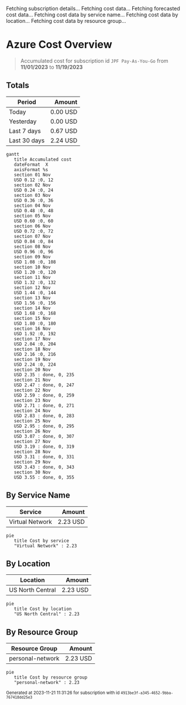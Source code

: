 Fetching subscription details...
Fetching cost data...
Fetching forecasted cost data...
Fetching cost data by service name...
Fetching cost data by location...
Fetching cost data by resource group...
# Azure Cost Overview

> Accumulated cost for subscription id `JPF Pay-As-You-Go` from **11/01/2023** to **11/19/2023**

## Totals

|Period|Amount|
|---|---:|
|Today|0.00 USD|
|Yesterday|0.00 USD|
|Last 7 days|0.67 USD|
|Last 30 days|2.24 USD|

```mermaid
gantt
   title Accumulated cost
   dateFormat  X
   axisFormat %s
   section 01 Nov
   USD 0.12 :0, 12
   section 02 Nov
   USD 0.24 :0, 24
   section 03 Nov
   USD 0.36 :0, 36
   section 04 Nov
   USD 0.48 :0, 48
   section 05 Nov
   USD 0.60 :0, 60
   section 06 Nov
   USD 0.72 :0, 72
   section 07 Nov
   USD 0.84 :0, 84
   section 08 Nov
   USD 0.96 :0, 96
   section 09 Nov
   USD 1.08 :0, 108
   section 10 Nov
   USD 1.20 :0, 120
   section 11 Nov
   USD 1.32 :0, 132
   section 12 Nov
   USD 1.44 :0, 144
   section 13 Nov
   USD 1.56 :0, 156
   section 14 Nov
   USD 1.68 :0, 168
   section 15 Nov
   USD 1.80 :0, 180
   section 16 Nov
   USD 1.92 :0, 192
   section 17 Nov
   USD 2.04 :0, 204
   section 18 Nov
   USD 2.16 :0, 216
   section 19 Nov
   USD 2.24 :0, 224
   section 20 Nov
   USD 2.35 : done, 0, 235
   section 21 Nov
   USD 2.47 : done, 0, 247
   section 22 Nov
   USD 2.59 : done, 0, 259
   section 23 Nov
   USD 2.71 : done, 0, 271
   section 24 Nov
   USD 2.83 : done, 0, 283
   section 25 Nov
   USD 2.95 : done, 0, 295
   section 26 Nov
   USD 3.07 : done, 0, 307
   section 27 Nov
   USD 3.19 : done, 0, 319
   section 28 Nov
   USD 3.31 : done, 0, 331
   section 29 Nov
   USD 3.43 : done, 0, 343
   section 30 Nov
   USD 3.55 : done, 0, 355
```

## By Service Name

|Service|Amount|
|---|---:|
|Virtual Network|2.23 USD|

```mermaid
pie
   title Cost by service
   "Virtual Network" : 2.23
```

## By Location

|Location|Amount|
|---|---:|
|US North Central|2.23 USD|

```mermaid
pie
   title Cost by location
   "US North Central" : 2.23
```

## By Resource Group

|Resource Group|Amount|
|---|---:|
|personal-network|2.23 USD|

```mermaid
pie
   title Cost by resource group
   "personal-network" : 2.23
```

<sup>Generated at 2023-11-21 11:31:26 for subscription with id `4913be3f-a345-4652-9bba-767418dd25e3`</sup>
